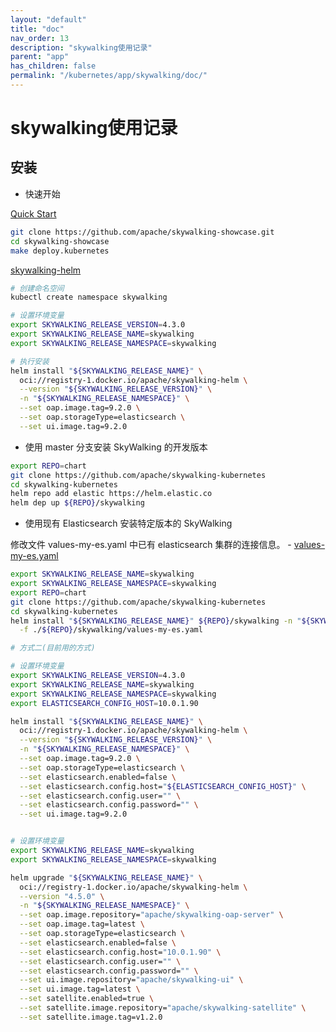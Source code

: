 ```yaml
---
layout: "default"
title: "doc"
nav_order: 13
description: "skywalking使用记录"
parent: "app"
has_children: false
permalink: "/kubernetes/app/skywalking/doc/"
---
```


# skywalking使用记录

## 安装

- 快速开始

[Quick Start](https://skywalking.apache.org/docs/skywalking-showcase/next/readme/#quick-start)
  
```bash
git clone https://github.com/apache/skywalking-showcase.git
cd skywalking-showcase
make deploy.kubernetes
```

[skywalking-helm](https://github.com/apache/skywalking-helm/tree/v4.5.0)

```bash
# 创建命名空间
kubectl create namespace skywalking

# 设置环境变量
export SKYWALKING_RELEASE_VERSION=4.3.0
export SKYWALKING_RELEASE_NAME=skywalking
export SKYWALKING_RELEASE_NAMESPACE=skywalking

# 执行安装
helm install "${SKYWALKING_RELEASE_NAME}" \
  oci://registry-1.docker.io/apache/skywalking-helm \
  --version "${SKYWALKING_RELEASE_VERSION}" \
  -n "${SKYWALKING_RELEASE_NAMESPACE}" \
  --set oap.image.tag=9.2.0 \
  --set oap.storageType=elasticsearch \
  --set ui.image.tag=9.2.0
```

- 使用 master 分支安装 SkyWalking 的开发版本

```bash
export REPO=chart
git clone https://github.com/apache/skywalking-kubernetes
cd skywalking-kubernetes
helm repo add elastic https://helm.elastic.co
helm dep up ${REPO}/skywalking
```

- 使用现有 Elasticsearch 安装特定版本的 SkyWalking

修改文件 values-my-es.yaml 中已有 elasticsearch 集群的连接信息。
    - [values-my-es.yaml](https://github.com/apache/skywalking-helm/blob/v4.5.0/chart/skywalking/values-my-es.yaml)

```bash
export SKYWALKING_RELEASE_NAME=skywalking
export SKYWALKING_RELEASE_NAMESPACE=skywalking
export REPO=chart
git clone https://github.com/apache/skywalking-kubernetes
cd skywalking-kubernetes
helm install "${SKYWALKING_RELEASE_NAME}" ${REPO}/skywalking -n "${SKYWALKING_RELEASE_NAMESPACE}" \
  -f ./${REPO}/skywalking/values-my-es.yaml
```

```bash
# 方式二(目前用的方式)

# 设置环境变量
export SKYWALKING_RELEASE_VERSION=4.3.0
export SKYWALKING_RELEASE_NAME=skywalking
export SKYWALKING_RELEASE_NAMESPACE=skywalking
export ELASTICSEARCH_CONFIG_HOST=10.0.1.90

helm install "${SKYWALKING_RELEASE_NAME}" \
  oci://registry-1.docker.io/apache/skywalking-helm \
  --version "${SKYWALKING_RELEASE_VERSION}" \
  -n "${SKYWALKING_RELEASE_NAMESPACE}" \
  --set oap.image.tag=9.2.0 \
  --set oap.storageType=elasticsearch \
  --set elasticsearch.enabled=false \
  --set elasticsearch.config.host="${ELASTICSEARCH_CONFIG_HOST}" \
  --set elasticsearch.config.user="" \
  --set elasticsearch.config.password="" \
  --set ui.image.tag=9.2.0
```

```bash

# 设置环境变量
export SKYWALKING_RELEASE_NAME=skywalking
export SKYWALKING_RELEASE_NAMESPACE=skywalking

helm upgrade "${SKYWALKING_RELEASE_NAME}" \
  oci://registry-1.docker.io/apache/skywalking-helm \
  --version "4.5.0" \
  -n "${SKYWALKING_RELEASE_NAMESPACE}" \
  --set oap.image.repository="apache/skywalking-oap-server" \
  --set oap.image.tag=latest \
  --set oap.storageType=elasticsearch \
  --set elasticsearch.enabled=false \
  --set elasticsearch.config.host="10.0.1.90" \
  --set elasticsearch.config.user="" \
  --set elasticsearch.config.password="" \
  --set ui.image.repository="apache/skywalking-ui" \
  --set ui.image.tag=latest \
  --set satellite.enabled=true \
  --set satellite.image.repository="apache/skywalking-satellite" \
  --set satellite.image.tag=v1.2.0


```
